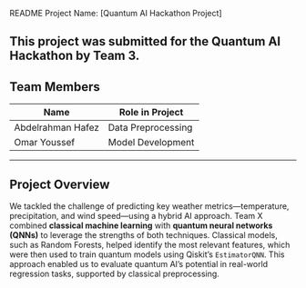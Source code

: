 README
Project Name: [Quantum AI Hackathon Project]

This project was submitted for the **Quantum AI Hackathon** by Team 3.
--------------------------------------
Team Members
--------------------------------------

| Name              | Role in Project    |
| ----------------- | ------------------ |
| Abdelrahman Hafez | Data Preprocessing |
| Omar Youssef      | Model Development  |

--------------------------------------
## Project Overview

We tackled the challenge of predicting key weather metrics—temperature, precipitation, and wind speed—using a hybrid AI approach. Team X combined **classical machine learning** with **quantum neural networks (QNNs)** to leverage the strengths of both techniques. Classical models, such as Random Forests, helped identify the most relevant features, which were then used to train quantum models using Qiskit’s `EstimatorQNN`. This approach enabled us to evaluate quantum AI’s potential in real-world regression tasks, supported by classical preprocessing.
